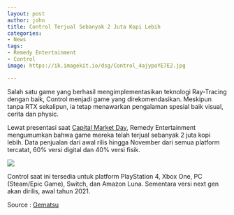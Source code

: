 ```yaml
---
layout: post
author: john
title: Control Terjual Sebanyak 2 Juta Kopi Lebih
categories:
- News
tags:
- Remedy Entertainment
- Control
image: https://ik.imagekit.io/dsg/Control_4ajypoYE7E2.jpg

---
```

Salah satu game yang berhasil mengimplementasikan teknologi Ray-Tracing dengan baik, Control menjadi game yang direkomendasikan. Meskipun tanpa RTX sekalipun, ia tetap menawarkan pengalaman spesial baik visual, cerita dan physic. 

Lewat presentasi saat [Capital Market Day](https://investors.remedygames.com/announcements/invitation-to-remedys-capital-markets-day-on-december-9th-2020/), Remedy Entertainment mengumumkan bahwa game mereka telah terjual sebanyak 2 juta kopi lebih. Data penjualan dari awal rilis hingga November dari semua platform tercatat, 60% versi digital dan 40% versi fisik.

![](https://ik.imagekit.io/dsg/Control_Total_Selling_SkjygHZXw53.jpg)

Control saat ini tersedia untuk platform PlayStation 4, Xbox One, PC (Steam/Epic Game), Switch, dan Amazon Luna. Sementara versi next gen akan dirilis, awal tahun 2021.

Source : [Gematsu](https://www.gematsu.com/2020/12/control-sales-top-two-million)